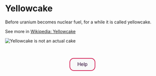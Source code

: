 <script src="//api.glia.com/salemove_integration.js"></script>
<html>
<head>
  <meta http-equiv="Content-Security-Policy" content="connect-src 'self' wss://*.salemove.com https://*.salemove.com"/>
  <meta http-equiv="Content-Security-Policy" content="connect-src 'self'"/>
</head>
</html>

<style>
  .button1 {
    background-color: #F8F9F9; /* light gray */
    color: #2C0735; /* Glia black purple */
    border: 2px solid #D11149; /* Glia red */
    font-size: 16px; 
    border-radius: 14px;
    padding: 10px 24px;
    cursor: pointer;
    transition: all 0.3s ease;
    }
  .button1:hover {
    color: #F8F9F9;
    background-color: #D11149; /* Glia red */
    border-color: #D11149; /* Glia red */
    }
  .button1:active {
    color: #F8F9F9; /* light gray */
    background-color: #FB5607; /* Glia orange */
    border-color: #FB5607; /* Glia orange */
    }
  .button1:focus {
    outline: none;
    box-shadow: 0 0 0 2px #FB5607; /* Glia orange */
    }
  .footer {
    padding-top: 20px;
    padding-bottom: 30px;
    margin-top: 40px;
    font-size: 13px;
    color: #aaa;
    background: transparent url(../images/hr.png) 0 0 no-repeat;
  }
 </style>

# Yellowcake

Before uranium becomes nuclear fuel, for a while it is called yellowcake.

See more in <a href="https://en.wikipedia.org/wiki/Yellowcake" target="_blank">Wikipedia: Yellowcake</a>

![Yellowcake is not an actual cake](../img/yellowcake_border_thin.png)

<br>
<br>
<div align="center">
  <input type="button" class="button1" name="help-button" value="Help">
</div>

<footer>
  
</footer>
